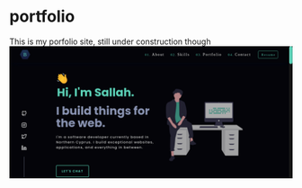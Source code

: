 # portfolio
This is my porfolio site, still under construction though
<img src="./screenshot/SallahTech.png" alt="portfolio" />
